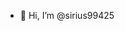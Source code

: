 - 👋 Hi, I’m @sirius99425
<!---
sirius99425/sirius99425 is a ✨ special ✨ repository because its `README.md` (this file) appears on your GitHub profile.
You can click the Preview link to take a look at your changes.
--->
